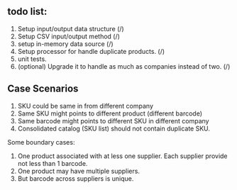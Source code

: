## todo list:
1. Setup input/output data structure (/)
2. Setup CSV input/output method (/)
3. setup in-memory data source (/)
4. Setup processor for handle duplicate products. (/)
5. unit tests. 
6. (optional) Upgrade it to handle as much as companies instead of two. (/)

## Case Scenarios
1. SKU could be same in from different company
2. Same SKU might points to different product (different barcode)
3. Same barcode might points to different SKU in different company
4. Consolidated catalog (SKU list) should not contain duplicate SKU.

Some boundary cases:
1. One product associated with at less one supplier. Each supplier provide not less than 1 barcode.
2. One product may have multiple suppliers.
3. But barcode across suppliers is unique.